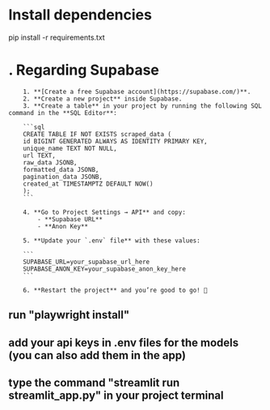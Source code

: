 #  Install dependencies
pip install -r requirements.txt




# . Regarding Supabase   
        1. **[Create a free Supabase account](https://supabase.com/)**.
        2. **Create a new project** inside Supabase.
        3. **Create a table** in your project by running the following SQL command in the **SQL Editor**:
        
        ```sql
        CREATE TABLE IF NOT EXISTS scraped_data (
        id BIGINT GENERATED ALWAYS AS IDENTITY PRIMARY KEY,
        unique_name TEXT NOT NULL,
        url TEXT,
        raw_data JSONB,        
        formatted_data JSONB, 
        pagination_data JSONB,
        created_at TIMESTAMPTZ DEFAULT NOW()
        );
        ```

        4. **Go to Project Settings → API** and copy:
            - **Supabase URL**
            - **Anon Key**
        
        5. **Update your `.env` file** with these values:
        
        ```
        SUPABASE_URL=your_supabase_url_here
        SUPABASE_ANON_KEY=your_supabase_anon_key_here
        ```

        6. **Restart the project** and you’re good to go! 🚀


##  run "playwright install"

## add your api keys in .env files for the models (you can also add them in the app)

## type the command "streamlit run streamlit_app.py" in your project terminal

